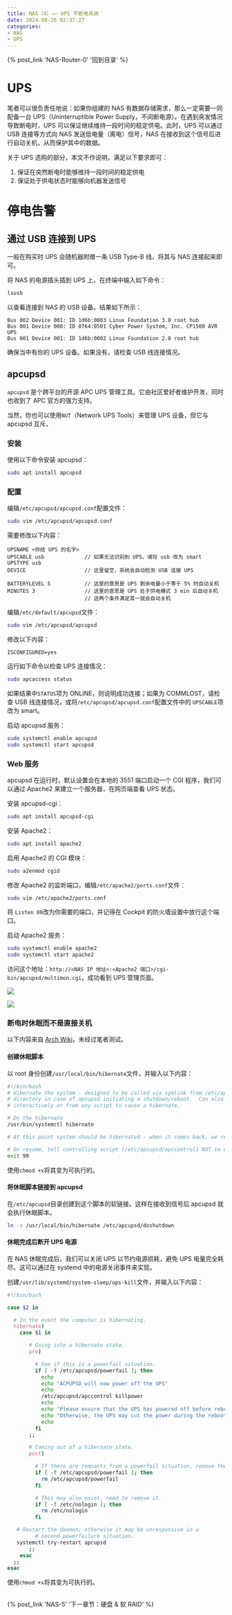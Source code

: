 ```yaml
---
title: NAS（4）—— UPS 不断电系统
date: 2024-08-26 02:37:27
categories:
- NAS
- UPS
---
```


{% post_link 'NAS-Router-0' '回到目录' %}
<br/>

# UPS

笔者可以很负责任地说：如果你组建的 NAS 有数据存储需求，那么一定需要一同配备一台 UPS（Uninterruptible Power Supply，不间断电源）。在遇到突发情况导致断电时，UPS 可以保证继续维持一段时间的稳定供电。此时，UPS 可以通过 USB 连接等方式向 NAS 发送低电量（离电）信号，NAS 在接收到这个信号后进行自动关机，从而保护其中的数据。

关于 UPS 选购的部分，本文不作说明，满足以下要求即可：

1. 保证在突然断电时能够维持一段时间的稳定供电
2. 保证处于供电状态时能够向机器发送信号

# 停电告警

## 通过 USB 连接到 UPS

一般在购买时 UPS 会随机器附赠一条 USB Type-B 线，将其与 NAS 连接起来即可。

将 NAS 的电源插头插到 UPS 上，在终端中输入如下命令：

```bash
lsusb
```

以查看连接到 NAS 的 USB 设备。结果如下所示：

```text
Bus 002 Device 001: ID 1d6b:0003 Linux Foundation 3.0 root hub
Bus 001 Device 008: ID 0764:0501 Cyber Power System, Inc. CP1500 AVR UPS
Bus 001 Device 001: ID 1d6b:0002 Linux Foundation 2.0 root hub
```

确保当中有你的 UPS 设备。如果没有，请检查 USB 线连接情况。

## apcupsd

`apcupsd` 是个跨平台的开源 APC UPS 管理工具。它由社区爱好者维护开发，同时也收到了 APC 官方的强力支持。

当然，你也可以使用`NUT`（Network UPS Tools）来管理 UPS 设备，但它与 apcupsd 互斥。

### 安装

使用以下命令安装 apcupsd：

```bash
sudo apt install apcupsd
```

### 配置

编辑`/etc/apcupsd/apcupsd.conf`配置文件：

```bash
sudo vim /etc/apcupsd/apcupsd.conf
```

需要修改以下内容：

```text
UPSNAME <你给 UPS 的名字>
UPSCABLE usb             // 如果无法识别到 UPS，请将 usb 改为 smart
UPSTYPE usb
DEVICE                   // 这里留空，系统会自动检测 USB 连接 UPS

BATTERYLEVEL 5           // 这里的意思是 UPS 剩余电量小于等于 5% 时自动关机
MINUTES 3                // 这里的意思是 UPS 处于供电模式 3 min 后自动关机
                         // 这两个条件满足其一就会自动关机
```

编辑`/etc/default/apcupsd`文件：

```bash
sudo vim /etc/apcupsd/apcupsd
```

修改以下内容：

```text
ISCONFIGURED=yes
```

运行如下命令以检查 UPS 连接情况：

```bash
sudo apcaccess status
```

如果结果中`STATUS`项为 ONLINE，则说明成功连接；如果为 COMMLOST，请检查 USB 线连接情况，或将`/etc/apcupsd/apcupsd.conf`配置文件中的 `UPSCABLE`项改为 smart。

启动 apcupsd 服务：

```bash
sudo systemctl enable apcupsd
sudo systemctl start apcupsd
```

### Web 服务

apcupsd 在运行时，默认设置会在本地的 3551 端口启动一个 CGI 程序，我们可以通过 Apache2 来建立一个服务器，在网页端查看 UPS 状态。

安装 apcupsd-cgi：

```bash
sudo apt install apcupsd-cgi
```

安装 Apache2：

```bash
sudo apt install apache2
```

启用 Apache2 的 CGI 模块：

```bash
sudo a2enmod cgid
```

修改 Apache2 的监听端口，编辑`/etc/apache2/ports.conf`文件：

```bash
sudo vim /etc/apache2/ports.conf
```

将 `Listen 80`改为你需要的端口，并记得在 Cockpit 的防火墙设置中放行这个端口。

启动 Apache2 服务：

```bash
sudo systemctl enable apache2
sudo systemctl start apache2
```

访问这个地址：`http://<NAS IP 地址>:<Apache2 端口>/cgi-bin/apcupsd/multimon.cgi`，成功看到 UPS 管理页面。

![](b32da0a7280dd130c0f708d8171de59d_EMwyvDpxCq.png)

![](2d2d2912fc065ad607641471caf30562_yd1ZkAPMh4.png)

### 断电时休眠而不是直接关机

以下内容来自 [Arch Wiki](https://wiki.archlinux.org/title/APC_UPS "Arch Wiki")，未经过笔者测试。

#### 创建休眠脚本

以 root 身份创建`/usr/local/bin/hibernate`文件，并输入以下内容：

```bash
#!/bin/bash
# Hibernate the system - designed to be called via symlink from /etc/apcupsd
# directory in case of apcupsd initiating a shutdown/reboot.  Can also be used
# interactively or from any script to cause a hibernate.

# Do the hibernate
/usr/bin/systemctl hibernate

# At this point system should be hibernated - when it comes back, we resume this script here

# On resume, tell controlling script (/etc/apcupsd/apccontrol) NOT to continue with default action (i.e. shutdown).
exit 99
```

使用`chmod +x`将其变为可执行的。

#### 将休眠脚本链接到 apcupsd

在`/etc/apcupsd`目录创建到这个脚本的软链接。这样在接收到信号后 apcupsd 就会执行休眠脚本。

```bash
ln -s /usr/local/bin/hibernate /etc/apcupsd/doshutdown
```

#### 休眠完成后断开 UPS 电源

在 NAS 休眠完成后，我们可以关闭 UPS 以节约电源损耗，避免 UPS 电量完全耗尽。这可以通过在 systemd 中的电源关闭事件来实现。

创建`/usr/lib/systemd/system-sleep/ups-kill`文件，并输入以下内容：

```bash
#!/bin/bash

case $2 in

  # In the event the computer is hibernating.
  hibernate)
    case $1 in

       # Going into a hibernate state.
       pre)

         # See if this is a powerfail situation.
         if [ -f /etc/apcupsd/powerfail ]; then
           echo
           echo "ACPUPSD will now power off the UPS"
           echo
           /etc/apcupsd/apccontrol killpower
           echo
           echo "Please ensure that the UPS has powered off before rebooting"
           echo "Otherwise, the UPS may cut the power during the reboot!!!"
           echo
         fi
       ;;

       # Coming out of a hibernate state.
       post)

         # If there are remnants from a powerfail situation, remove them.
         if [ -f /etc/apcupsd/powerfail ]; then
           rm /etc/apcupsd/powerfail
         fi

         # This may also exist, need to remove it.
         if [ -f /etc/nologin ]; then
           rm /etc/nologin
         fi

   # Restart the daemon; otherwise it may be unresponsive in a
         # second powerfailure situation.
   systemctl try-restart apcupsd
       ;;
    esac
  ;;
esac
```

使用`chmod +x`将其变为可执行的。

<br/>
{% post_link 'NAS-5' '下一章节：硬盘 & 软 RAID' %}
